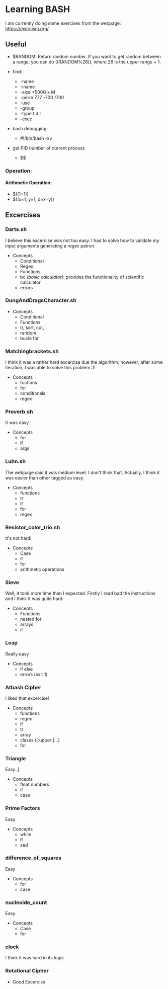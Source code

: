 # Learning BASH 

I am currently doing some exercises from the webpage: https://exercism.org/

## Useful 
- \$RANDOM: Return random number. If you want to get random between a range, you can do $(($RANDOM%26)), where 26 is the upper range + 1.
- find:
    - -name 
    - -iname 
    - -size +500G k M
    - -perm 777 -700 /700
    - -use 
    - -group
    - -type f d l
    - -exec 

- bash debugging: 
    - #!/bin/bash -xv
- get PID number of current process
    - $$

### Operation:
#### Arithmetic Operation:
- $((1+1))  
- $((x=1, y=1, d=x+y))

## Excercises
### Darts.sh  
I believe this excercise was not too easy. I had to solve how to validate my input arguments generating a regex patron. 
 - Concepts
    - Conditional
    - Regex
    - Functions
    - bc *(basic calculator)*: provides the functionality of scientific calculator
    - errors 

### DungAndDragsCharacter.sh
 - Concepts 
    - Conditional  
    - Functions
    - tr, sort, cut, |
    - random
    - bucle for

### Matchingbrackets.sh
I think it was a rather hard excercise due the algorithm, however, after some iteration, I was able to solve this problem :)!  
- Concepts
    - fuctions
    - for
    - conditionals
    - regex

### Proverb.sh
It was easy
- Concepts
    - for  
    - if  
    - args

### Luhn.sh
The webpage said it was medium level. I don't think that. Actually, I think it was easier than other tagged as easy.
- Concepts
    - functions
    - tr
    - if
    - for 
    - regex 

### Resistor_color_trio.sh
It's not hard! 
- Concepts
    - Case
    - if
    - for
    - arithmetic operations

### Sieve
Well, it took more time than I expected. Firstly I read bad the instructions and I think it was quite hard.
- Concepts
    - Functions
    - nested for
    - arrays
    - if

### Leap
Really easy
- Concepts
    - if else
    - errors (exit 1)

### Atbash Cipher
I liked that excercise!
- Concepts
    - functions
    - regex
    - if
    - tr
    - array
    - clases ([:upper:]...)
    - for

### Triangle
Easy :]
- Concepts
    - float numbers
    - if
    - case

### Prime Factors
Easy
- Concepts
    - while
    - if
    - sed

### difference_of_squares
Easy
- Concepts
    - for
    - case

### nucleoide_count
Easy
- Concepts
    - Case
    - for

### clock
I think it was hard in its logic 

### Rotational Cipher
- Good Excercise 
